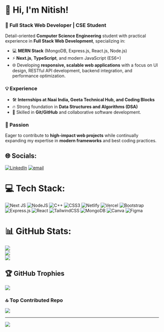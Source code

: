 # 👋 Hi, I'm Nitish!  
### 🚀 Full Stack Web Developer | CSE Student  

Detail-oriented **Computer Science Engineering** student with practical experience in **Full Stack Web Development**, specializing in:  
- 💻 **MERN Stack** (MongoDB, Express.js, React.js, Node.js)  
- ⚡ **Next.js**, **TypeScript**, and modern JavaScript (ES6+)  
- 🌐 Developing **responsive, scalable web applications** with a focus on UI design, RESTful API development, backend integration, and performance optimization.  

### 💡 Experience  
- 🛠️ **Internships at Naai India, Geeta Technical Hub, and Coding Blocks**  
- 🔥 Strong foundation in **Data Structures and Algorithms (DSA)**  
- 🔧 Skilled in **Git/GitHub** and collaborative software development.  

### 🌟 Passion  
Eager to contribute to **high-impact web projects** while continually expanding my expertise in **modern frameworks** and best coding practices.  


## 🌐 Socials:
[![LinkedIn](https://img.shields.io/badge/LinkedIn-%230077B5.svg?logo=linkedin&logoColor=white)](https://linkedin.com/in/nitish315) [![email](https://img.shields.io/badge/Email-D14836?logo=gmail&logoColor=white)](mailto:nitishshyoran420@gmail.com) 

# 💻 Tech Stack:
![Next JS](https://img.shields.io/badge/Next-black?style=for-the-badge&logo=next.js&logoColor=white) ![NodeJS](https://img.shields.io/badge/node.js-6DA55F?style=for-the-badge&logo=node.js&logoColor=white) ![C++](https://img.shields.io/badge/c++-%2300599C.svg?style=for-the-badge&logo=c%2B%2B&logoColor=white) ![CSS3](https://img.shields.io/badge/css3-%231572B6.svg?style=for-the-badge&logo=css3&logoColor=white) ![Netlify](https://img.shields.io/badge/netlify-%23000000.svg?style=for-the-badge&logo=netlify&logoColor=#00C7B7) ![Vercel](https://img.shields.io/badge/vercel-%23000000.svg?style=for-the-badge&logo=vercel&logoColor=white) ![Bootstrap](https://img.shields.io/badge/bootstrap-%238511FA.svg?style=for-the-badge&logo=bootstrap&logoColor=white) ![Express.js](https://img.shields.io/badge/express.js-%23404d59.svg?style=for-the-badge&logo=express&logoColor=%2361DAFB) ![React](https://img.shields.io/badge/react-%2320232a.svg?style=for-the-badge&logo=react&logoColor=%2361DAFB) ![TailwindCSS](https://img.shields.io/badge/tailwindcss-%2338B2AC.svg?style=for-the-badge&logo=tailwind-css&logoColor=white) ![MongoDB](https://img.shields.io/badge/MongoDB-%234ea94b.svg?style=for-the-badge&logo=mongodb&logoColor=white) ![Canva](https://img.shields.io/badge/Canva-%2300C4CC.svg?style=for-the-badge&logo=Canva&logoColor=white) ![Figma](https://img.shields.io/badge/figma-%23F24E1E.svg?style=for-the-badge&logo=figma&logoColor=white)
# 📊 GitHub Stats:
![](https://github-readme-stats.vercel.app/api?username=MrZorawaR&theme=dark&hide_border=false&include_all_commits=true&count_private=true)<br/>
![](https://nirzak-streak-stats.vercel.app/?user=MrZorawaR&theme=dark&hide_border=false)<br/>
![](https://github-readme-stats.vercel.app/api/top-langs/?username=MrZorawaR&theme=dark&hide_border=false&include_all_commits=true&count_private=true&layout=compact)

## 🏆 GitHub Trophies
![](https://github-profile-trophy.vercel.app/?username=MrZorawaR&theme=radical&no-frame=false&no-bg=false&margin-w=4)

### 🔝 Top Contributed Repo
![](https://github-contributor-stats.vercel.app/api?username=MrZorawaR&limit=5&theme=dark&combine_all_yearly_contributions=true)

---
[![](https://visitcount.itsvg.in/api?id=MrZorawaR&icon=0&color=0)](https://visitcount.itsvg.in)

<!-- Proudly created with GPRM ( https://gprm.itsvg.in ) -->